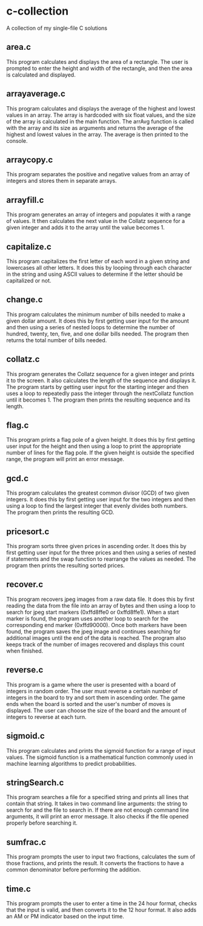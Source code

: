 # c-collection
A collection of my single-file C solutions

## area.c
This program calculates and displays the area of a rectangle. The user is prompted to enter the height and width of the rectangle, and then the area is calculated and displayed.

## arrayaverage.c
This program calculates and displays the average of the highest and lowest values in an array. The array is hardcoded with six float values, and the size of the array is calculated in the main function. The arrAvg function is called with the array and its size as arguments and returns the average of the highest and lowest values in the array. The average is then printed to the console.

## arraycopy.c
This program separates the positive and negative values from an array of integers and stores them in separate arrays.

## arrayfill.c
This program generates an array of integers and populates it with a range of values. It then calculates the next value in the Collatz sequence for a given integer and adds it to the array until the value becomes 1.

## capitalize.c
This program capitalizes the first letter of each word in a given string and lowercases all other letters. It does this by looping through each character in the string and using ASCII values to determine if the letter should be capitalized or not.

## change.c
This program calculates the minimum number of bills needed to make a given dollar amount. It does this by first getting user input for the amount and then using a series of nested loops to determine the number of hundred, twenty, ten, five, and one dollar bills needed. The program then returns the total number of bills needed.

## collatz.c
This program generates the Collatz sequence for a given integer and prints it to the screen. It also calculates the length of the sequence and displays it. The program starts by getting user input for the starting integer and then uses a loop to repeatedly pass the integer through the nextCollatz function until it becomes 1. The program then prints the resulting sequence and its length.

## flag.c
This program prints a flag pole of a given height. It does this by first getting user input for the height and then using a loop to print the appropriate number of lines for the flag pole. If the given height is outside the specified range, the program will print an error message.

## gcd.c
This program calculates the greatest common divisor (GCD) of two given integers. It does this by first getting user input for the two integers and then using a loop to find the largest integer that evenly divides both numbers. The program then prints the resulting GCD.

## pricesort.c
This program sorts three given prices in ascending order. It does this by first getting user input for the three prices and then using a series of nested if statements and the swap function to rearrange the values as needed. The program then prints the resulting sorted prices.

## recover.c
This program recovers jpeg images from a raw data file. It does this by first reading the data from the file into an array of bytes and then using a loop to search for jpeg start markers (0xffd8ffe0 or 0xffd8ffe1). When a start marker is found, the program uses another loop to search for the corresponding end marker (0xffd90000). Once both markers have been found, the program saves the jpeg image and continues searching for additional images until the end of the data is reached. The program also keeps track of the number of images recovered and displays this count when finished.

## reverse.c
This program is a game where the user is presented with a board of integers in random order. The user must reverse a certain number of integers in the board to try and sort them in ascending order. The game ends when the board is sorted and the user's number of moves is displayed. The user can choose the size of the board and the amount of integers to reverse at each turn.

## sigmoid.c
This program calculates and prints the sigmoid function for a range of input values. The sigmoid function is a mathematical function commonly used in machine learning algorithms to predict probabilities.

## stringSearch.c
This program searches a file for a specified string and prints all lines that contain that string. It takes in two command line arguments: the string to search for and the file to search in. If there are not enough command line arguments, it will print an error message. It also checks if the file opened properly before searching it.

## sumfrac.c
This program prompts the user to input two fractions, calculates the sum of those fractions, and prints the result. It converts the fractions to have a common denominator before performing the addition.

## time.c 
This program prompts the user to enter a time in the 24 hour format, checks that the input is valid, and then converts it to the 12 hour format. It also adds an AM or PM indicator based on the input time.
